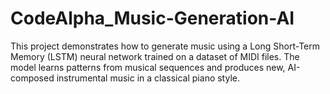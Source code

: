 # CodeAlpha_Music-Generation-AI
This project demonstrates how to generate music using a Long Short-Term Memory (LSTM) neural network trained on a dataset of MIDI files. The model learns patterns from musical sequences and produces new, AI-composed instrumental music in a classical piano style.
